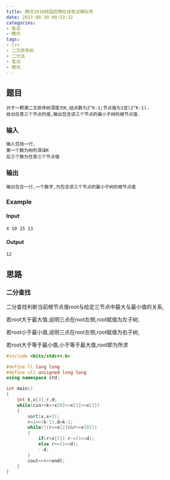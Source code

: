 ```yaml
---
title: 腾讯2018校园招聘在线笔试模拟考
date: 2017-08-30 00:53:32
categories:
- 笔试
- 腾讯
tags:
- C++
- 二叉排序树
- 二分法
- 笔试
- 腾讯
---
```

## 题目
	对于一颗满二叉排序树深度为K,结点数为2^K-1;节点值为1至(2^K-1).
	给出任意三个节点的值,输出包含该三个节点的最小子树的根节点值.
### 输入 
	输入包括一行,
	第一个数为树的深读K
	后三个数为任意三个节点值
### 输出
	输出包含一行,一个数字,为包含该三个节点的最小子树的根节点值
### Example
#### Input
	4 10 15 13  
#### Output
    12
## 思路
### 二分查找
二分查找判断当前根节点值root与给定三节点中最大与最小值的关系,

若root大于最大值,说明三点在root左侧,root赋值为左子树,

若root小于最小值,说明三点在root左侧,root赋值为右子树,

若root大于等于最小值,小于等于最大值,root即为所求

```cpp
#include <bits/stdc++.h>

#define ll long long
#define ull unsigned long long
using namespace std;

int main()
{
    int k,x[3],r,d;
    while(cin>>k>>x[0]>>x[1]>>x[2])
    {
        sort(x,x+3);
        r=1<<(k-1),d=k-2;
        while(!(r<=x[2]&&r>=x[0]))
        {
            if(r>x[2]) r-=(1<<d);
            else r+=(1<<d);
            --d;
        }
        cout<<r<<endl;
    }
}


```